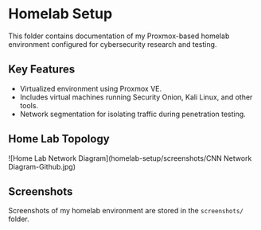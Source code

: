 # Homelab Setup

This folder contains documentation of my Proxmox-based homelab environment configured for cybersecurity research and testing.

## Key Features
- Virtualized environment using Proxmox VE.
- Includes virtual machines running Security Onion, Kali Linux, and other tools.
- Network segmentation for isolating traffic during penetration testing.

## Home Lab Topology
![Home Lab Network Diagram](homelab-setup/screenshots/CNN Network Diagram-Github.jpg)

## Screenshots
Screenshots of my homelab environment are stored in the `screenshots/` folder.
